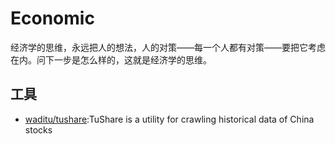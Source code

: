 # Economic

经济学的思维，永远把人的想法，人的对策——每一个人都有对策——要把它考虑在内。问下一步是怎么样的，这就是经济学的思维。

## 工具

* [waditu/tushare](https://github.com/waditu/tushare):TuShare is a utility for crawling historical data of China stocks
